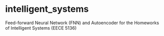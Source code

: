 # intelligent_systems
Feed-forward Neural Network (FNN) and Autoencoder for the Homeworks of Intelligent Systems (EECE 5136)
